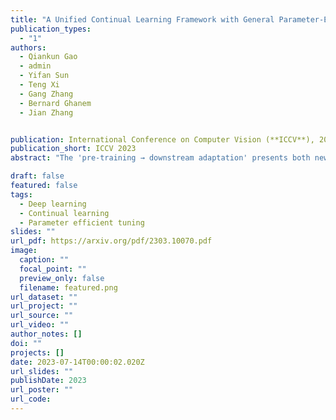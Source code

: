 ```yaml
---
title: "A Unified Continual Learning Framework with General Parameter-Efficient Tuning"
publication_types:
  - "1"
authors:
  - Qiankun Gao 
  - admin 
  - Yifan Sun
  - Teng Xi 
  - Gang Zhang 
  - Bernard Ghanem 
  - Jian Zhang


publication: International Conference on Computer Vision (**ICCV**), 2023
publication_short: ICCV 2023
abstract: "The 'pre-training → downstream adaptation' presents both new opportunities and challenges for Continual Learning (CL). Although the recent state-of-the-art in CL is achieved through Parameter-Efficient-Tuning (PET) adaptation paradigm, only prompt has been explored, limiting its application to Transformers only. In this paper, we position prompting as one instantiation of PET, and propose a unified CL framework with general PET, dubbed as Learning-Accumulation-Ensemble (LAE). PET, e.g., using Adapter, LoRA, or Prefix, can adapt a pre-trained model to downstream tasks with fewer parameters and resources. Given a PET method, our LAE framework incorporates it for CL with three novel designs. 1) Learning: the pre-trained model adapts to the new task by tuning an online PET module, along with our adaptation speed calibration to align different PET modules, 2) Accumulation: the task-specific knowledge learned by the online PET module is accumulated into an offline PET module through momentum update, 3) Ensemble: During inference, we respectively construct two experts with online/offline PET modules (which are favored by the novel/historical tasks) for prediction ensemble. We show that LAE is compatible with a battery of PET methods and gains strong CL capability. For example, LAE with Adaptor PET surpasses the prior state-of-the-art by 1.3% and 3.6% in last-incremental accuracy on CIFAR100 and ImageNet-R datasets, respectively."

draft: false
featured: false
tags:
  - Deep learning
  - Continual learning
  - Parameter efficient tuning
slides: ""
url_pdf: https://arxiv.org/pdf/2303.10070.pdf
image:
  caption: ""
  focal_point: ""
  preview_only: false
  filename: featured.png
url_dataset: ""
url_project: ""
url_source: ""
url_video: ""
author_notes: []
doi: ""
projects: []
date: 2023-07-14T00:00:02.020Z
url_slides: ""
publishDate: 2023
url_poster: ""
url_code: 
---
```

